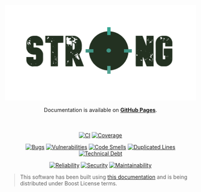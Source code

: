 <p align="center"><a href="https://strong.iantorres.cl" target="_blank"><img src="./logo.png" width="512" alt="Strong"></a></p>

<p align="center"  style="margin-bottom: 50px;">
Documentation is available on <a href="https://zen0x7.github.io/Strong" target="_blank"><strong>GitHub Pages</strong></a>.
</p>

<p align="center">
<a href="https://github.com/Zen0x7/Strong/actions/workflows/ci.yml"><img src="https://github.com/Zen0x7/Strong/actions/workflows/ci.yml/badge.svg" alt="CI"></a>
<a href="https://codecov.io/gh/Zen0x7/Strong"><img src="https://codecov.io/gh/Zen0x7/Strong/branch/master/graph/badge.svg?token=UDC2QDDVAJ" alt="Coverage"></a>
</p>

<p align="center">
<a href="https://sonarcloud.io/project/overview?id=Zen0x7_Strong"><img src="https://sonarcloud.io/api/project_badges/measure?project=Zen0x7_Strong&metric=bugs" alt="Bugs"></a>
<a href="https://sonarcloud.io/project/overview?id=Zen0x7_Strong"><img src="https://sonarcloud.io/api/project_badges/measure?project=Zen0x7_Strong&metric=vulnerabilities" alt="Vulnerabilities"></a>
<a href="https://sonarcloud.io/project/overview?id=Zen0x7_Strong"><img src="https://sonarcloud.io/api/project_badges/measure?project=Zen0x7_Strong&metric=code_smells" alt="Code Smells"></a>
<a href="https://sonarcloud.io/project/overview?id=Zen0x7_Strong"><img src="https://sonarcloud.io/api/project_badges/measure?project=Zen0x7_Strong&metric=duplicated_lines_density" alt="Duplicated Lines"></a>
<a href="https://sonarcloud.io/project/overview?id=Zen0x7_Strong"><img src="https://sonarcloud.io/api/project_badges/measure?project=Zen0x7_Strong&metric=sqale_index" alt="Technical Debt"></a>
</p>

<p align="center">
<a href="https://sonarcloud.io/project/overview?id=Zen0x7_Strong"><img src="https://sonarcloud.io/api/project_badges/measure?project=Zen0x7_Strong&metric=reliability_rating" alt="Reliability"></a>
<a href="https://sonarcloud.io/project/overview?id=Zen0x7_Strong"><img src="https://sonarcloud.io/api/project_badges/measure?project=Zen0x7_Strong&metric=security_rating" alt="Security"></a>
<a href="https://sonarcloud.io/project/overview?id=Zen0x7_Strong"><img src="https://sonarcloud.io/api/project_badges/measure?project=Zen0x7_Strong&metric=sqale_rating" alt="Maintainability"></a>
</p>

> This software has been built using [this documentation](https://laravel.com/docs/11.x/strings) and is being distributed under Boost License terms. 
